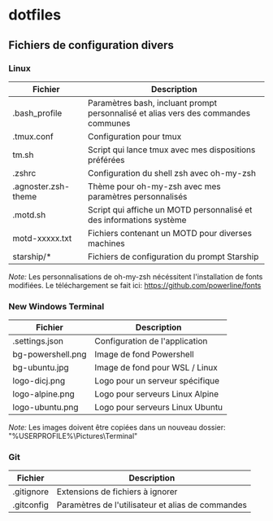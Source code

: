 # dotfiles

## Fichiers de configuration divers

### Linux
| Fichier | Description |
| ------- | ----------- |
| .bash_profile | Paramètres bash, incluant prompt personnalisé et alias vers des commandes communes |
| .tmux.conf | Configuration pour tmux |
| tm.sh | Script qui lance tmux avec mes dispositions préférées |
| .zshrc | Configuration du shell zsh avec oh-my-zsh |
| .agnoster.zsh-theme | Thème pour oh-my-zsh avec mes paramètres personnalisés |
| .motd.sh | Script qui affiche un MOTD personnalisé et des informations système |
| motd-xxxxx.txt | Fichiers contenant un MOTD pour diverses machines |
| starship/* | Fichiers de configuration du prompt Starship |

*Note:* Les personnalisations de oh-my-zsh nécéssitent l'installation de fonts modifiées. Le téléchargement se fait ici: https://github.com/powerline/fonts


### New Windows Terminal
| Fichier | Description |
| ------- | ----------- |
| .settings.json | Configuration de l'application |
| bg-powershell.png | Image de fond Powershell |
| bg-ubuntu.jpg | Image de fond pour WSL / Linux |
| logo-dicj.png | Logo pour un serveur spécifique |
| logo-alpine.png | Logo pour serveurs Linux Alpine |
| logo-ubuntu.png | Logo pour serveurs Linux Ubuntu |

*Note:* Les images doivent être copiées dans un nouveau dossier: "%USERPROFILE%\Pictures\Terminal"


### Git
| Fichier | Description |
| ------- | ----------- |
| .gitignore | Extensions de fichiers à ignorer |
| .gitconfig | Paramètres de l'utilisateur et alias de commandes |

